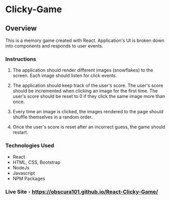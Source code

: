 # Clicky-Game

## Overview

This is a memory game created with React.  Application's UI is broken down into components and responds to user events.

### Instructions

1. The application should render different images (snowflakes) to the screen. Each image should listen for click events.

2. The application should keep track of the user's score. The user's score should be incremented when clicking an image for the first time. The user's score should be reset to 0 if they click the same image more than once.

3. Every time an image is clicked, the images rendered to the page should shuffle themselves in a random order.

4. Once the user's score is reset after an incorrect guess, the game should restart.

### Technologies Used  

* React
* HTML, CSS, Bootstrap
* NodeJs
* Javascript
* NPM Packages

### Live Site - https://obscura101.github.io/React-Clicky-Game/
